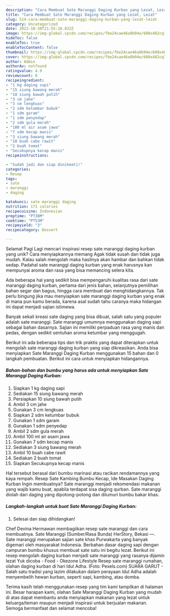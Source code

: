 ```yaml
---
description: "Cara Membuat Sate Maranggi Daging Kurban yang Lezat, Lezat"
title: "Cara Membuat Sate Maranggi Daging Kurban yang Lezat, Lezat"
slug: 514-cara-membuat-sate-maranggi-daging-kurban-yang-lezat-lezat
category: Uncategorized
date: 2022-10-30T21:55:18.832Z
image: https://img-global.cpcdn.com/recipes/fbe24cae46a0b94e/680x482cq70/sate-maranggi-daging-kurban-foto-resep-utama.jpg
hideToc: false
enableToc: true
enableTocContent: false
thumbnail: https://img-global.cpcdn.com/recipes/fbe24cae46a0b94e/680x482cq70/sate-maranggi-daging-kurban-foto-resep-utama.jpg
cover: https://img-global.cpcdn.com/recipes/fbe24cae46a0b94e/680x482cq70/sate-maranggi-daging-kurban-foto-resep-utama.jpg
author: Admin
authorAv: notfound
ratingvalue: 4.9
reviewcount: 8
recipeingredient:
- "1 kg daging sapi"
- "15 siung bawang merah"
- "10 siung bawah putih"
- "3 cm jahe"
- "3 cm lengkuas"
- "2 sdm ketumbar bubuk"
- "1 sdm garam"
- "1 sdm penyedap"
- "2 sdm gula merah"
- "100 ml air asam jawa"
- "7 sdm kecap manis"
- "3 siung bawang merah"
- "10 buah cabe rawit"
- "2 buah tomat"
- "Secukupnya kecap manis"
recipeinstructions:

- "Sudah jadi dan siap dinikmati!"
categories:
- Resep
tags:
- sate
- maranggi
- daging

katakunci: sate maranggi daging 
nutrition: 171 calories
recipecuisine: Indonesian
preptime: "PT38M"
cooktime: "PT53M"
recipeyield: "3"
recipecategory: Dessert

---
```



Selamat Pagi Lagi mencari inspirasi resep sate maranggi daging kurban yang unik? Cara menyiapkannya memang Agak tidak susah dan tidak juga mudah. Kalau salah mengolah maka hasilnya akan hambar dan bahkan tidak sedap. Padahal sate maranggi daging kurban yang enak harusnya kan mempunyai aroma dan rasa yang bisa memancing selera kita.


Ada beberapa hal yang sedikit bisa mempengaruhi kualitas rasa dari sate maranggi daging kurban, pertama dari jenis bahan, selanjutnya pemilihan bahan segar dan bagus, hingga cara membuat dan menghidangkannya. Tak perlu bingung jika mau menyiapkan sate maranggi daging kurban yang enak di mana pun kamu berada, karena asal sudah tahu caranya maka hidangan ini dapat menjadi sajian istimewa.

Banyak sekali kreasi sate daging yang bisa dibuat, salah satu yang populer adalah sate maranggi. Sate maranggi umumnya menggunakan daging sapi sebagai bahan dasarnya. Sajian ini memiliki perpaduan rasa yang manis dan pedas, dengan sedikit sentuhan aroma ketumbar yang menggugah.


Berikut ini ada beberapa tips dan trik praktis yang dapat diterapkan untuk mengolah sate maranggi daging kurban yang siap dikreasikan. Anda bisa menyiapkan Sate Maranggi Daging Kurban menggunakan 15 bahan dan 0 langkah pembuatan. Berikut ini cara untuk menyiapkan hidangannya.

<!--inarticleads1-->

##### Bahan-bahan dan bumbu yang harus ada untuk menyiapkan Sate Maranggi Daging Kurban:

1. Siapkan 1 kg daging sapi
1. Sediakan 15 siung bawang merah
1. Persiapkan 10 siung bawah putih
1. Ambil 3 cm jahe
1. Gunakan 3 cm lengkuas
1. Siapkan 2 sdm ketumbar bubuk
1. Gunakan 1 sdm garam
1. Gunakan 1 sdm penyedap
1. Ambil 2 sdm gula merah
1. Ambil 100 ml air asam jawa
1. Gunakan 7 sdm kecap manis
1. Sediakan 3 siung bawang merah
1. Ambil 10 buah cabe rawit
1. Sediakan 2 buah tomat
1. Siapkan Secukupnya kecap manis


Hal tersebut berasal dari bumbu marinasi atau racikan rendamannya yang kaya rempah. Resep Sate Kambing Bumbu Kecap, Ide Masakan Daging Kurban Ingin membuatnya? Sate maranggi menjadi rekomendasi makanan yang wajib kamu buat, apabila terdapat sisa daging qurban. Sate maranggi diolah dari daging yang dipotong-potong dan dilumuri bumbu bakar khas. 

<!--inarticleads2-->

##### Langkah-langkah untuk buat Sate Maranggi Daging Kurban:


1. Selesai dan siap dihidangkan!

Chef Devina Hermawan membagiikan resep sate maranggi dan cara membuatnya. Sate Maranggi (Sumber/Rasa Bunda) HerStory, Bekasi —. Sate maranggi merupakan sajian sate khas Purwakarta yang banyak digemari oleh masyarakat Indonesia. Berbahan dasar daging sapi dengan campuran bumbu khusus membuat sate satu ini begitu lezat. Berikut ini resep mengolah daging kurban menjadi sate maranggi yang rasanya dijamin lezat Yuk dicoba - Food - Okezone Lifestyle Resep sate maranggi rumahan, olahan daging kurban di hari Idul Adha. (Foto: Pexels.com) SUARA GARUT - Salah satu tradisi yang lazim dilakukan dalam perayaan Idul Adha adalah menyembelih hewan kurban, seperti sapi, kambing, atau domba. 

Terima kasih telah menggunakan resep yang tim kami tampilkan di halaman ini. Besar harapan kami, olahan Sate Maranggi Daging Kurban yang mudah di atas dapat membantu anda menyiapkan makanan yang lezat untuk keluarga/teman maupun menjadi inspirasi untuk berjualan makanan. Semoga bermanfaat dan selamat mencoba!
